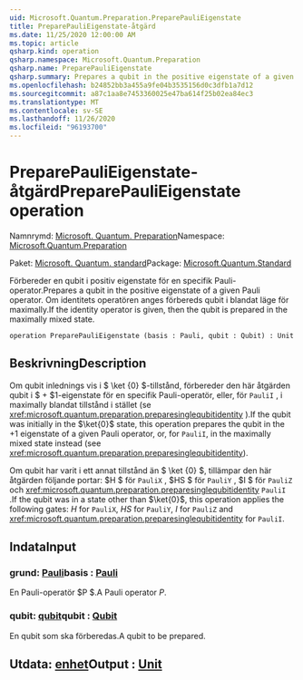 ```yaml
---
uid: Microsoft.Quantum.Preparation.PreparePauliEigenstate
title: PreparePauliEigenstate-åtgärd
ms.date: 11/25/2020 12:00:00 AM
ms.topic: article
qsharp.kind: operation
qsharp.namespace: Microsoft.Quantum.Preparation
qsharp.name: PreparePauliEigenstate
qsharp.summary: Prepares a qubit in the positive eigenstate of a given Pauli operator. If the identity operator is given, then the qubit is prepared in the maximally mixed state.
ms.openlocfilehash: b24852bb3a455a9fe04b3535156d0c3dfb1a7d12
ms.sourcegitcommit: a87c1aa8e7453360025e47ba614f25b02ea84ec3
ms.translationtype: MT
ms.contentlocale: sv-SE
ms.lasthandoff: 11/26/2020
ms.locfileid: "96193700"
---
```

# <a name="preparepaulieigenstate-operation"></a><span data-ttu-id="4b7af-102">PreparePauliEigenstate-åtgärd</span><span class="sxs-lookup"><span data-stu-id="4b7af-102">PreparePauliEigenstate operation</span></span>

<span data-ttu-id="4b7af-103">Namnrymd: [Microsoft. Quantum. Preparation](xref:Microsoft.Quantum.Preparation)</span><span class="sxs-lookup"><span data-stu-id="4b7af-103">Namespace: [Microsoft.Quantum.Preparation](xref:Microsoft.Quantum.Preparation)</span></span>

<span data-ttu-id="4b7af-104">Paket: [Microsoft. Quantum. standard](https://nuget.org/packages/Microsoft.Quantum.Standard)</span><span class="sxs-lookup"><span data-stu-id="4b7af-104">Package: [Microsoft.Quantum.Standard](https://nuget.org/packages/Microsoft.Quantum.Standard)</span></span>


<span data-ttu-id="4b7af-105">Förbereder en qubit i positiv eigenstate för en specifik Pauli-operator.</span><span class="sxs-lookup"><span data-stu-id="4b7af-105">Prepares a qubit in the positive eigenstate of a given Pauli operator.</span></span>
<span data-ttu-id="4b7af-106">Om identitets operatören anges förbereds qubit i blandat läge för maximally.</span><span class="sxs-lookup"><span data-stu-id="4b7af-106">If the identity operator is given, then the qubit is prepared in the maximally mixed state.</span></span>

```qsharp
operation PreparePauliEigenstate (basis : Pauli, qubit : Qubit) : Unit
```


## <a name="description"></a><span data-ttu-id="4b7af-107">Beskrivning</span><span class="sxs-lookup"><span data-stu-id="4b7af-107">Description</span></span>

<span data-ttu-id="4b7af-108">Om qubit inlednings vis i $ \ket {0} $-tillstånd, förbereder den här åtgärden qubit i $ + $1-eigenstate för en specifik Pauli-operatör, eller, för `PauliI` , i maximally blandat tillstånd i stället (se <xref:microsoft.quantum.preparation.preparesinglequbitidentity> ).</span><span class="sxs-lookup"><span data-stu-id="4b7af-108">If the qubit was initially in the $\ket{0}$ state, this operation prepares the qubit in the $+1$ eigenstate of a given Pauli operator, or, for `PauliI`, in the maximally mixed state instead (see <xref:microsoft.quantum.preparation.preparesinglequbitidentity>).</span></span>

<span data-ttu-id="4b7af-109">Om qubit har varit i ett annat tillstånd än $ \ket {0} $, tillämpar den här åtgärden följande portar: $H $ för `PauliX` , $HS $ för `PauliY` , $I $ för `PauliZ` och <xref:microsoft.quantum.preparation.preparesinglequbitidentity> `PauliI` .</span><span class="sxs-lookup"><span data-stu-id="4b7af-109">If the qubit was in a state other than $\ket{0}$, this operation applies the following gates: $H$ for `PauliX`, $HS$ for `PauliY`, $I$ for `PauliZ` and <xref:microsoft.quantum.preparation.preparesinglequbitidentity> for `PauliI`.</span></span>

## <a name="input"></a><span data-ttu-id="4b7af-110">Indata</span><span class="sxs-lookup"><span data-stu-id="4b7af-110">Input</span></span>

### <a name="basis--pauli"></a><span data-ttu-id="4b7af-111">grund: [Pauli](xref:microsoft.quantum.lang-ref.pauli)</span><span class="sxs-lookup"><span data-stu-id="4b7af-111">basis : [Pauli](xref:microsoft.quantum.lang-ref.pauli)</span></span>

<span data-ttu-id="4b7af-112">En Pauli-operatör $P $.</span><span class="sxs-lookup"><span data-stu-id="4b7af-112">A Pauli operator $P$.</span></span>


### <a name="qubit--qubit"></a><span data-ttu-id="4b7af-113">qubit: [qubit](xref:microsoft.quantum.lang-ref.qubit)</span><span class="sxs-lookup"><span data-stu-id="4b7af-113">qubit : [Qubit](xref:microsoft.quantum.lang-ref.qubit)</span></span>

<span data-ttu-id="4b7af-114">En qubit som ska förberedas.</span><span class="sxs-lookup"><span data-stu-id="4b7af-114">A qubit to be prepared.</span></span>



## <a name="output--unit"></a><span data-ttu-id="4b7af-115">Utdata: [enhet](xref:microsoft.quantum.lang-ref.unit)</span><span class="sxs-lookup"><span data-stu-id="4b7af-115">Output : [Unit](xref:microsoft.quantum.lang-ref.unit)</span></span>

